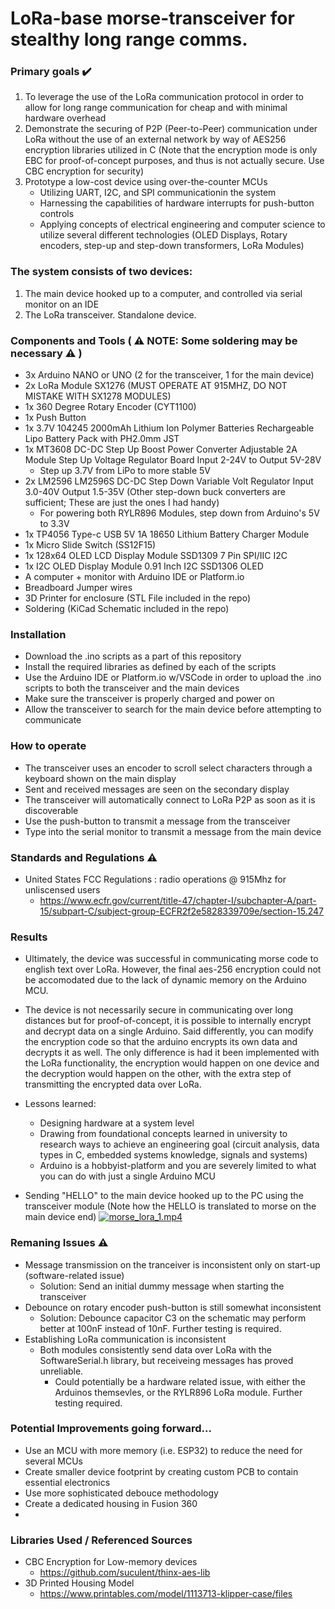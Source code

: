 # LoRa-base morse-transceiver for stealthy long range comms.

### Primary goals ✔️
1) To leverage the use of the LoRa communication protocol in order to allow for long range communication for cheap and with minimal hardware overhead
2) Demonstrate the securing of P2P (Peer-to-Peer) communication under LoRa without the use of an external network by way of AES256 encryption libraries utilized in C (Note that the encryption mode is only EBC for proof-of-concept purposes, and thus is not actually secure. Use CBC encryption for security)
4) Prototype a low-cost device using over-the-counter MCUs
   - Utilizing UART, I2C, and SPI communicationin the system
   - Harnessing the capabilities of hardware interrupts for push-button controls
   - Applying concepts of electrical engineering and computer science to utilize several different technologies (OLED Displays, Rotary encoders, step-up and step-down transformers, LoRa Modules)

### The system consists of two devices: 
1) The main device hooked up to a computer, and controlled via serial monitor on an IDE
2) The LoRa transceiver. Standalone device.

### Components and Tools ( :warning: NOTE: Some soldering may be necessary :warning: )
- 3x Arduino NANO or UNO (2 for the transceiver, 1 for the main device)
- 2x LoRa Module SX1276 (MUST OPERATE AT 915MHZ, DO NOT MISTAKE WITH SX1278 MODULES)
- 1x 360 Degree Rotary Encoder (CYT1100)
- 1x Push Button
- 1x 3.7V 104245 2000mAh Lithium Ion Polymer Batteries Rechargeable Lipo Battery Pack with PH2.0mm JST
- 1x MT3608 DC-DC Step Up Boost Power Converter Adjustable 2A Module Step Up Voltage Regulator Board Input 2-24V to Output 5V-28V
  - Step up 3.7V from LiPo to more stable 5V
- 2x LM2596 LM2596S DC-DC Step Down Variable Volt Regulator Input 3.0-40V Output 1.5-35V (Other step-down buck converters are sufficient; These are just the ones I had handy)
  - For powering both RYLR896 Modules, step down from Arduino's 5V to 3.3V
- 1x TP4056 Type-c USB 5V 1A 18650 Lithium Battery Charger Module
- 1x Micro Slide Switch (SS12F15)
- 1x 128x64 OLED LCD Display Module SSD1309 7 Pin SPI/IIC I2C
- 1x I2C OLED Display Module 0.91 Inch I2C SSD1306 OLED
- A computer + monitor with Arduino IDE or Platform.io
- Breadboard Jumper wires
- 3D Printer for enclosure (STL File included in the repo)
- Soldering (KiCad Schematic included in the repo)

### Installation
- Download the .ino scripts as a part of this repository
- Install the required libraries as defined by each of the scripts
- Use the Arduino IDE or Platform.io w/VSCode in order to upload the .ino scripts to both the transceiver and the main devices
- Make sure the transceiver is properly charged and power on
- Allow the transceiver to search for the main device before attempting to communicate

### How to operate
- The transceiver uses an encoder to scroll select characters through a keyboard shown on the main display
- Sent and received messages are seen on the secondary display
- The transceiver will automatically connect to LoRa P2P as soon as it is discoverable
- Use the push-button to transmit a message from the transceiver
- Type into the serial monitor to transmit a message from the main device

### Standards and Regulations :warning:
- United States FCC Regulations : radio operations @ 915Mhz for unliscensed users
  - https://www.ecfr.gov/current/title-47/chapter-I/subchapter-A/part-15/subpart-C/subject-group-ECFR2f2e5828339709e/section-15.247

### Results
- Ultimately, the device was successful in communicating morse code to english text over LoRa. However, the final aes-256 encryption could not be accomodated due to the lack of dynamic memory on the Arduino MCU.
- The device is not necessarily secure in communicating over long distances but for proof-of-concept, it is possible to internally encrypt and decrypt data on a single Arduino. Said differently, you can modify the encryption code so that the arduino encrypts its own data and decrypts it as well. The only difference is had it been implemented with the LoRa functionality, the encryption would happen on one device and the decryption would happen on the other, with the extra step of transmitting the encrypted data over LoRa.
- Lessons learned:
  - Designing hardware at a system level
  - Drawing from foundational concepts learned in university to research ways to achieve an engineering goal (circuit analysis, data types in C, embedded systems knowledge, signals and systems)
  - Arduino is a hobbyist-platform and you are severely limited to what you can do with just a single Arduino MCU
 
- Sending "HELLO" to the main device hooked up to the PC using the transceiver module (Note how the HELLO is translated to morse on the main device end)
[![morse_lora_1.mp4]()](https://youtu.be/h2kwZLLiumo)
 
### Remaning Issues :warning:
- Message transmission on the tranceiver is inconsistent only on start-up (software-related issue)
  - Solution: Send an initial dummy message when starting the transceiver
- Debounce on rotary encoder push-button is still somewhat inconsistent
  - Solution: Debounce capacitor C3 on the schematic may perform better at 100nF instead of 10nF. Further testing is required.
- Establishing LoRa communication is inconsistent
  - Both modules consistently send data over LoRa with the SoftwareSerial.h library, but receiveing messages has proved unreliable.
    - Could potentially be a hardware related issue, with either the Arduinos themsevles, or the RYLR896 LoRa module. Further testing required.

### Potential Improvements going forward...
- Use an MCU with more memory (i.e. ESP32) to reduce the need for several MCUs
- Create smaller device footprint by creating custom PCB to contain essential electronics
- Use more sophisticated debouce methodology
- Create a dedicated housing in Fusion 360
- 
### Libraries Used / Referenced Sources
- CBC Encryption for Low-memory devices
  - https://github.com/suculent/thinx-aes-lib
- 3D Printed Housing Model
  - https://www.printables.com/model/1113713-klipper-case/files
